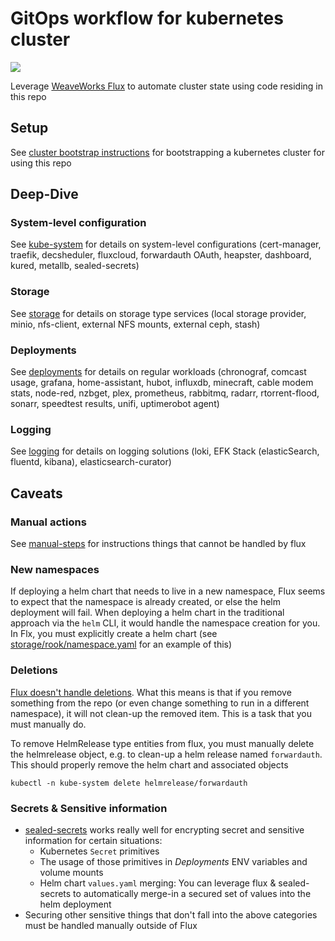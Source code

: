 # GitOps workflow for kubernetes cluster

![](https://i.imgur.com/qBbjyNx.png)

Leverage [WeaveWorks Flux](https://github.com/weaveworks/flux) to automate cluster state using code residing in this repo

## Setup

See [cluster bootstrap instructions](setup/cluster/) for bootstrapping a kubernetes cluster for using this repo

## Deep-Dive

### System-level configuration

See [kube-system](kube-system/) for details on system-level configurations (cert-manager, traefik, decsheduler, fluxcloud, forwardauth OAuth, heapster, dashboard, kured, metallb, sealed-secrets)

### Storage

See [storage](storage/) for details on storage type services (local storage provider, minio, nfs-client, external NFS mounts, external ceph, stash)

### Deployments

See [deployments](deployments/) for details on regular workloads (chronograf, comcast usage, grafana, home-assistant, hubot, influxdb, minecraft, cable modem stats, node-red, nzbget, plex, prometheus, rabbitmq, radarr, rtorrent-flood, sonarr, speedtest results, unifi, uptimerobot agent)

### Logging

See [logging](logging/) for details on logging solutions (loki, EFK Stack (elasticSearch, fluentd, kibana), elasticsearch-curator)

## Caveats

### Manual actions

See [manual-steps](setup/manual-steps/) for instructions things that cannot be handled by flux

### New namespaces

If deploying a helm chart that needs to live in a new namespace, Flux seems to expect that the namespace is already created, or else the helm deployment will fail.  When deploying a helm chart in the traditional approach via the `helm` CLI, it would handle the namespace creation for you.  In Flx, you must explicitly create a helm chart (see [storage/rook/namespace.yaml](storage/rook/namespace.yaml) for an example of this)

### Deletions

[Flux doesn't handle deletions](https://github.com/weaveworks/flux/blob/master/site/faq.md#will-flux-delete-resources-that-are-no-longer-in-the-git-repository).  What this means is that if you remove something from the repo (or even change something to run in a different namespace), it will not clean-up the removed item.  This is a task that you must manually do.

To remove HelmRelease type entities from flux, you must manually delete the helmrelease object, e.g. to clean-up a helm release named `forwardauth`.  This should properly remove the helm chart and associated objects

```shell
kubectl -n kube-system delete helmrelease/forwardauth
```

### Secrets & Sensitive information

* [sealed-secrets](https://github.com/bitnami-labs/sealed-secrets) works really well for encrypting secret and sensitive information for certain situations:
  * Kubernetes `Secret` primitives
  * The usage of those primitives in _Deployments_ ENV variables and volume mounts
  * Helm chart `values.yaml` merging: You can leverage flux & sealed-secrets to automatically merge-in a secured set of values into the helm deployment
* Securing other sensitive things that don't fall into the above categories must be handled manually outside of Flux

